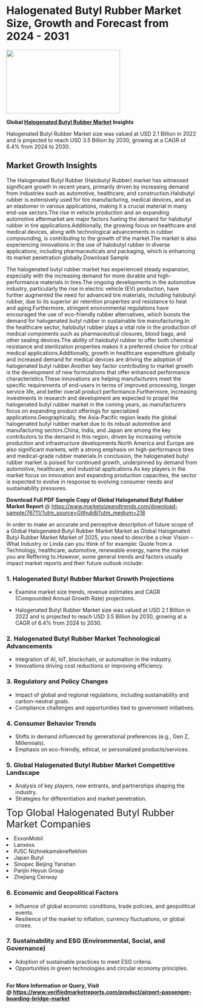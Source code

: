 <H1>Halogenated Butyl Rubber Market Size, Growth and Forecast from 2024 - 2031</H1><img class="aligncenter size-medium wp-image-584254" src="https://thirdeyenews.in/wp-content/uploads/2024/09/Global-Market-Research-300x168.jpeg" alt="" width="300" height="168" /><p><strong>Global&nbsp;<a href="https://www.marketsizeandtrends.com/download-sample/76711/?utm_source=Github8j?utm_medium=218">Halogenated Butyl Rubber Market</a> Insights</strong></p><p>Halogenated Butyl Rubber Market size was valued at USD 2.1 Billion in 2022 and is projected to reach USD 3.5 Billion by 2030, growing at a CAGR of 6.4% from 2024 to 2030.</p><p><h2>Market Growth Insights</h2> <p>The Halogenated Butyl Rubber (Halobutyl Rubber) market has witnessed significant growth in recent years, primarily driven by increasing demand from industries such as automotive, healthcare, and construction.Halobutyl rubber is extensively used for tire manufacturing, medical devices, and as an elastomer in various applications, making it a crucial material in many end-use sectors.The rise in vehicle production and an expanding automotive aftermarket are major factors fueling the demand for halobutyl rubber in tire applications.Additionally, the growing focus on healthcare and medical devices, along with technological advancements in rubber compounding, is contributing to the growth of the market.The market is also experiencing innovations in the use of halobutyl rubber in diverse applications, including pharmaceuticals and packaging, which is enhancing its market penetration globally.Download Sample </p> <p>The halogenated butyl rubber market has experienced steady expansion, especially with the increasing demand for more durable and high-performance materials in tires.The ongoing developments in the automotive industry, particularly the rise in electric vehicle (EV) production, have further augmented the need for advanced tire materials, including halobutyl rubber, due to its superior air retention properties and resistance to heat and aging.Furthermore, stringent environmental regulations have encouraged the use of eco-friendly rubber alternatives, which boosts the demand for halogenated butyl rubber in sustainable tire manufacturing.In the healthcare sector, halobutyl rubber plays a vital role in the production of medical components such as pharmaceutical closures, blood bags, and other sealing devices.The ability of halobutyl rubber to offer both chemical resistance and sterilization properties makes it a preferred choice for critical medical applications.Additionally, growth in healthcare expenditure globally and increased demand for medical devices are driving the adoption of halogenated butyl rubber.Another key factor contributing to market growth is the development of new formulations that offer enhanced performance characteristics.These innovations are helping manufacturers meet the specific requirements of end-users in terms of improved processing, longer service life, and better overall product performance.Furthermore, increasing investments in research and development are expected to propel the halogenated butyl rubber market in the coming years, as manufacturers focus on expanding product offerings for specialized applications.Geographically, the Asia-Pacific region leads the global halogenated butyl rubber market due to its robust automotive and manufacturing sectors.China, India, and Japan are among the key contributors to the demand in this region, driven by increasing vehicle production and infrastructure developments.North America and Europe are also significant markets, with a strong emphasis on high-performance tires and medical-grade rubber materials.In conclusion, the halogenated butyl rubber market is poised for continued growth, underpinned by demand from automotive, healthcare, and industrial applications.As key players in the market focus on innovation and expanding production capacities, the sector is expected to evolve in response to evolving consumer needs and sustainability pressures.</p><p><span class=""><strong>Download Full PDF Sample Copy of Global Halogenated Butyl Rubber Market Report</strong> @ <a href="https://www.marketsizeandtrends.com/download-sample/76711/?utm_source=Github8j?utm_medium=218" target="_blank">https://www.marketsizeandtrends.com/download-sample/76711/?utm_source=Github8j?utm_medium=218</a></span></p><p>In order to make an accurate and perceptive description of future scope of a Global&nbsp;Halogenated Butyl Rubber Market Market as Global&nbsp;Halogenated Butyl Rubber Market Market of 2025, you need to describe a clear Vision &ndash; What Industry or Linda can you think of for example: Quote from a Technology, healthcare, automotive, renewable energy, name the market you are Reffering to.However, some general trends and factors usually impact market reports and their future outlook include:</p><h3>1.&nbsp;<strong>Halogenated Butyl Rubber Market Growth Projections</strong></h3><ul><li>Examine market size trends, revenue estimates and CAGR (Compounded Annual Growth Rate) projections.</li><li><p>Halogenated Butyl Rubber Market size was valued at USD 2.1 Billion in 2022 and is projected to reach USD 3.5 Billion by 2030, growing at a CAGR of 6.4% from 2024 to 2030.</p></li></ul><h3>2.&nbsp;<strong>Halogenated Butyl Rubber Market Technological Advancements</strong></h3><ul><li>Integration of AI, IoT, blockchain, or automation in the industry.</li><li>Innovations driving cost reductions or improving efficiency.</li></ul><h3>3.&nbsp;<strong>Regulatory and Policy Changes</strong></h3><ul><li>Impact of global and regional regulations, including sustainability and carbon-neutral goals.</li><li>Compliance challenges and opportunities tied to government initiatives.</li></ul><h3>4.&nbsp;<strong>Consumer Behavior Trends</strong></h3><ul><li>Shifts in demand influenced by generational preferences (e.g., Gen Z, Millennials).</li><li>Emphasis on eco-friendly, ethical, or personalized products/services.</li></ul><h3>5.&nbsp;<strong>Global Halogenated Butyl Rubber Market Competitive Landscape</strong></h3><ul><li>Analysis of key players, new entrants, and partnerships shaping the industry.</li><li>Strategies for differentiation and market penetration.</li></ul><p data-pm-slice="1 1 []"><span style="color: inherit; font-family: inherit; font-size: 25px;">Top Global Halogenated Butyl Rubber Market Companies</span></p><div class="" data-test-id=""><p><li>ExxonMobil</li><li> Lanxess</li><li> PJSC Nizhnekamskneftekhim</li><li> Japan Butyl</li><li> Sinopec Beijing Yanshan</li><li> Panjin Heyun Group</li><li> Zhejiang Cenway</li></p></div><h3>6.&nbsp;<strong>Economic and Geopolitical Factors</strong></h3><ul><li>Influence of global economic conditions, trade policies, and geopolitical events.</li><li>Resilience of the market to inflation, currency fluctuations, or global crises.</li></ul><h3>7.&nbsp;<strong>Sustainability and ESG (Environmental, Social, and Governance)</strong></h3><ul><li>Adoption of sustainable practices to meet ESG criteria.</li><li>Opportunities in green technologies and circular economy principles.</li></ul><h2><strong style="font-size: 14px;">For More Information or Query, Visit @&nbsp;</strong><a style="background-color: #ffffff; font-size: 14px;" href="https://www.marketsizeandtrends.com/report/halogenated-butyl-rubber-market/" target="_blank">https://www.verifiedmarketreports.com/product/airport-passenger-boarding-bridge-market</a></h2>